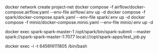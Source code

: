 docker network create project-net
docker compose -f airflow/docker-compose.airflow.yaml --env-file airflow/.env up -d
docker compose -f spark/docker-compose.spark.yaml --env-file spark/.env up -d
docker compose -f minio/docker-compose.minio.yaml --env-file minio/.env up -d

docker exec spark-spark-master-1 /opt/spark/bin/spark-submit --master spark://spark-spark-master-1:7077 local:///opt/spark-apps/test_job.py

docker exec -i -t 6456f4111805 /bin/bash   

